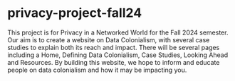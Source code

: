 # privacy-project-fall24

This project is for Privacy in a Networked World for the Fall 2024 semester. Our aim is to create a website on Data Colonialism, with several case studies to explain both its reach and impact. There will be several pages including a Home, Defining Data Colonialism, Case Studies, Looking Ahead and Resources. By building this website, we hope to inform and educate people on data colonialism and how it may be impacting you.

